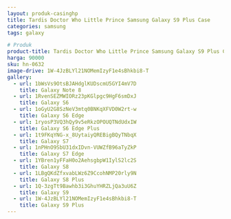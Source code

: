 ```yaml
---
layout: produk-casinghp
title: Tardis Doctor Who Little Prince Samsung Galaxy S9 Plus Case
categories: samsung
tags: galaxy

# Produk
product-title: Tardis Doctor Who Little Prince Samsung Galaxy S9 Plus Case
harga: 90000
sku: hn-0632
image-drive: 1W-4JzBLYl21NOMemIzyF1e4sBhkbi8-T
gallery:
  - url: 1bWsVs9OtsBJAHdglKUDscmU5GYI4mV7D
    title: Galaxy Note 8
  - url: 1RvenSEZMWIORz23pKGlpgc9HgF6smDxJ
    title: Galaxy S6
  - url: 1oGyU2G8SzNeV3mtq0BNKqXFVD0W2rt-w
    title: Galaxy S6 Edge
  - url: 1ryosP3VQ3hQy9v5eRkzOPOUQTNdUdxIW
    title: Galaxy S6 Edge Plus
  - url: 1t9FKqYNG-x_8UytaiyQREBigBQyTNbqX
    title: Galaxy S7
  - url: 1nPHnO9SbU31dxIDvn-VUWZfB96aTyZkP
    title: Galaxy S7 Edge
  - url: 1YBren1yFFaH0o2AehsgbpW1IylS2lc2S
    title: Galaxy S8
  - url: 1LBgQKdZfxvabLWz6Z9CcohNMP20rly9N
    title: Galaxy S8 Plus
  - url: 1Q-3zgTt9Bawhb3i3GhuYHRZLjQa3uU6Z
    title: Galaxy S9
  - url: 1W-4JzBLYl21NOMemIzyF1e4sBhkbi8-T
    title: Galaxy S9 Plus
---
```

